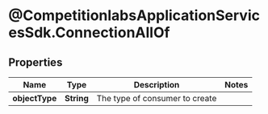 # @CompetitionlabsApplicationServicesSdk.ConnectionAllOf

## Properties

Name | Type | Description | Notes
------------ | ------------- | ------------- | -------------
**objectType** | **String** | The type of consumer to create | 


